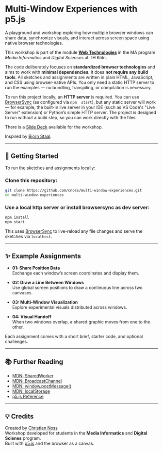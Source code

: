 #  Multi-Window Experiences with p5.js

A playground and workshop exploring how multiple browser windows can share data, synchronize visuals, and interact across screen space using native browser technologies.

This workshop is part of the module [**Web Technologies**](https://th-koeln.github.io/mi-master-wtw/web-technologien/) in the MA program *Media Informatics* and *Digital Sciences* at TH Köln.

The code deliberately focuses on **standardized browser technologies** and aims to work with **minimal dependencies**. It does **not require any build tools**. All sketches and assignments are written in plain HTML, JavaScript, and CSS using browser-native APIs. You only need a static HTTP server to run the examples — no bundling, transpiling, or compilation is necessary.


To run this project locally, an **HTTP server** is required. You can use [BrowserSync](https://browsersync.io/) (as configured via `npm  start`), but any static server will work — for example, the built-in live server in your IDE (such as VS Code's "Live Server" extension) or Python’s simple HTTP server. The project is designed to run without a build step, so you can work directly with the files.

There is a [Slide Deck](https://cnoss.github.io/slides/presentations/misc/multi-window-with-p5/) available for the workshop.

Inspired by [Björn Staal](https://github.com/bgstaal/multipleWindow3dScene). 

---

## 🚀 Getting Started

To run the sketches and assignments locally:

### Clone this repository:
   ```bash
   git clone https://github.com/cnoss/multi-window-experiences.git
   cd multi-window-experiences
   ```

### Use a local http server or install browsersync as dev server:
   ```bash
   npm install
   npm start
   ```

This uses [BrowserSync](https://browsersync.io/) to live-reload any file changes and serve the sketches via `localhost`.


---

## ✨ Example Assignments

- **01: Share Position Data**  
  Exchange each window’s screen coordinates and display them.

- **02: Draw a Line Between Windows**  
  Use global screen positions to draw a continuous line across two canvases.

- **03: Multi-Window Visualization**  
  Explore experimental visuals distributed across windows.

- **04: Visual Handoff**  
  When two windows overlap, a shared graphic moves from one to the other.

Each assignment comes with a short brief, starter code, and optional challenges.


---

## 📚 Further Reading

- [MDN: SharedWorker](https://developer.mozilla.org/en-US/docs/Web/API/SharedWorker)
- [MDN: BroadcastChannel](https://developer.mozilla.org/en-US/docs/Web/API/BroadcastChannel)
- [MDN: window.postMessage()](https://developer.mozilla.org/en-US/docs/Web/API/Window/postMessage)
- [MDN: localStorage](https://developer.mozilla.org/en-US/docs/Web/API/Window/localStorage)
- [p5.js Reference](https://p5js.org/reference/)


---

## 💡 Credits

Created by [Christian Noss](https://christiannoss.de)  
Workshop developed for students in the **Media Informatics** and **Digital Scienes** program.  
Built with [p5.js](https://p5js.org) and the browser as a canvas.
